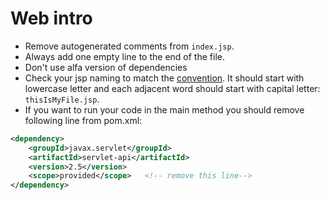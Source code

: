 # Web intro

* Remove autogenerated comments from `index.jsp`.
* Always add one empty line to the end of the file.
* Don't use alfa version of dependencies
* Check your jsp naming to match the [convention](https://www.oracle.com/technical-resources/articles/javase/code-convention.html). It should start with lowercase letter and each adjacent word should start with capital letter: `thisIsMyFile.jsp`.
* If you want to run your code in the main method you should remove following line from pom.xml:

```xml
<dependency>
    <groupId>javax.servlet</groupId>
    <artifactId>servlet-api</artifactId>
    <version>2.5</version>
    <scope>provided</scope>   <!-- remove this line-->
</dependency>
``` 
